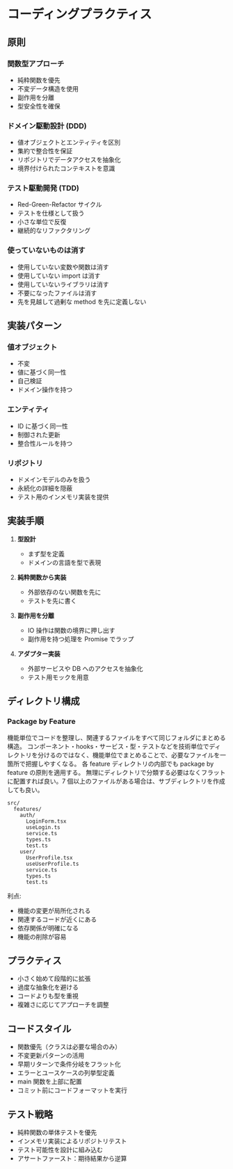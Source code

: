 # コーディングプラクティス

## 原則

### 関数型アプローチ

- 純粋関数を優先
- 不変データ構造を使用
- 副作用を分離
- 型安全性を確保

### ドメイン駆動設計 (DDD)

- 値オブジェクトとエンティティを区別
- 集約で整合性を保証
- リポジトリでデータアクセスを抽象化
- 境界付けられたコンテキストを意識

### テスト駆動開発 (TDD)

- Red-Green-Refactor サイクル
- テストを仕様として扱う
- 小さな単位で反復
- 継続的なリファクタリング

### 使っていないものは消す

- 使用していない変数や関数は消す
- 使用していない import は消す
- 使用していないライブラリは消す
- 不要になったファイルは消す
- 先を見越して過剰な method を先に定義しない

## 実装パターン

### 値オブジェクト

- 不変
- 値に基づく同一性
- 自己検証
- ドメイン操作を持つ

### エンティティ

- ID に基づく同一性
- 制御された更新
- 整合性ルールを持つ

### リポジトリ

- ドメインモデルのみを扱う
- 永続化の詳細を隠蔽
- テスト用のインメモリ実装を提供

## 実装手順

1. **型設計**

   - まず型を定義
   - ドメインの言語を型で表現

2. **純粋関数から実装**

   - 外部依存のない関数を先に
   - テストを先に書く

3. **副作用を分離**

   - IO 操作は関数の境界に押し出す
   - 副作用を持つ処理を Promise でラップ

4. **アダプター実装**
   - 外部サービスや DB へのアクセスを抽象化
   - テスト用モックを用意

## ディレクトリ構成

### Package by Feature

機能単位でコードを整理し、関連するファイルをすべて同じフォルダにまとめる構造。
コンポーネント・hooks・サービス・型・テストなどを技術単位でディレクトリを分けるのではなく、機能単位でまとめることで、必要なファイルを一箇所で把握しやすくなる。
各 feature ディレクトリの内部でも package by feature の原則を適用する。
無理にディレクトリで分類する必要はなくフラットに配置すれば良い。7 個以上のファイルがある場合は、サブディレクトリを作成しても良い。

```
src/
  features/
    auth/
      LoginForm.tsx
      useLogin.ts
      service.ts
      types.ts
      test.ts
    user/
      UserProfile.tsx
      useUserProfile.ts
      service.ts
      types.ts
      test.ts
```

利点:

- 機能の変更が局所化される
- 関連するコードが近くにある
- 依存関係が明確になる
- 機能の削除が容易

## プラクティス

- 小さく始めて段階的に拡張
- 過度な抽象化を避ける
- コードよりも型を重視
- 複雑さに応じてアプローチを調整

## コードスタイル

- 関数優先（クラスは必要な場合のみ）
- 不変更新パターンの活用
- 早期リターンで条件分岐をフラット化
- エラーとユースケースの列挙型定義
- main 関数を上部に配置
- コミット前にコードフォーマットを実行

## テスト戦略

- 純粋関数の単体テストを優先
- インメモリ実装によるリポジトリテスト
- テスト可能性を設計に組み込む
- アサートファースト：期待結果から逆算
